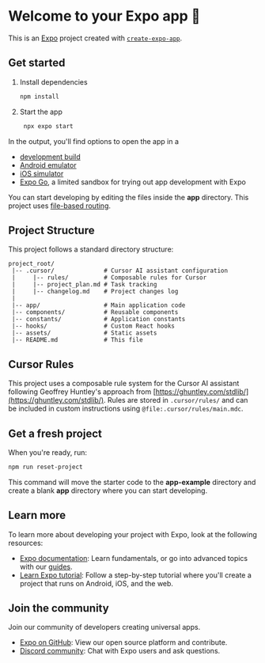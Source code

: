 # Welcome to your Expo app 👋

This is an [Expo](https://expo.dev) project created with [`create-expo-app`](https://www.npmjs.com/package/create-expo-app).

## Get started

1. Install dependencies

   ```bash
   npm install
   ```

2. Start the app

   ```bash
    npx expo start
   ```

In the output, you'll find options to open the app in a

- [development build](https://docs.expo.dev/develop/development-builds/introduction/)
- [Android emulator](https://docs.expo.dev/workflow/android-studio-emulator/)
- [iOS simulator](https://docs.expo.dev/workflow/ios-simulator/)
- [Expo Go](https://expo.dev/go), a limited sandbox for trying out app development with Expo

You can start developing by editing the files inside the **app** directory. This project uses [file-based routing](https://docs.expo.dev/router/introduction).

## Project Structure

This project follows a standard directory structure:

```
project_root/
 |-- .cursor/              # Cursor AI assistant configuration
 |     |-- rules/          # Composable rules for Cursor
 |     |-- project_plan.md # Task tracking
 |     |-- changelog.md    # Project changes log
 |
 |-- app/                  # Main application code
 |-- components/           # Reusable components
 |-- constants/            # Application constants
 |-- hooks/                # Custom React hooks
 |-- assets/               # Static assets
 |-- README.md             # This file
```

## Cursor Rules

This project uses a composable rule system for the Cursor AI assistant following Geoffrey Huntley's approach from [https://ghuntley.com/stdlib/](https://ghuntley.com/stdlib/). Rules are stored in `.cursor/rules/` and can be included in custom instructions using `@file:.cursor/rules/main.mdc`.

## Get a fresh project

When you're ready, run:

```bash
npm run reset-project
```

This command will move the starter code to the **app-example** directory and create a blank **app** directory where you can start developing.

## Learn more

To learn more about developing your project with Expo, look at the following resources:

- [Expo documentation](https://docs.expo.dev/): Learn fundamentals, or go into advanced topics with our [guides](https://docs.expo.dev/guides).
- [Learn Expo tutorial](https://docs.expo.dev/tutorial/introduction/): Follow a step-by-step tutorial where you'll create a project that runs on Android, iOS, and the web.

## Join the community

Join our community of developers creating universal apps.

- [Expo on GitHub](https://github.com/expo/expo): View our open source platform and contribute.
- [Discord community](https://chat.expo.dev): Chat with Expo users and ask questions.
